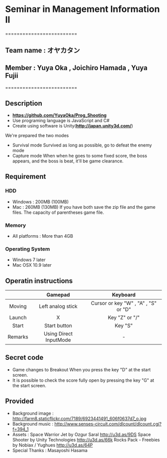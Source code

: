 # Seminar in Management Information Ⅱ
=========================

## Team name : オヤカタン
## Member : Yuya Oka , Joichiro Hamada , Yuya Fujii

=========================

## Description
 - **https://github.com/YuyaOka/Prog_Shooting**
 - Use programing language is JavaScript and C#
 - Create using software is Unity(**http://japan.unity3d.com/**)

We're prepared the two modes
 - Survival mode
   Survived as long as possible, go to defeat the enemy mode
 - Capture mode
   When when he goes to some fixed score, the boss appears, and the boss is beat, it'll be game clearance.

## Requirement
### HDD
 - Windows : 200MB (100MB)
 - Mac : 260MB (130MB)
 If you have both save the zip file and the game files.
 The capacity of parentheses game file.

### Memory
 - All platforms : More than 4GB

### Operating System
 - Windows 7 later
 - Mac OSX 10.9 later

## Operatin instructions
||Gamepad|Keyboard|
|:-:|:-:|:-:|
|Moving|Left analog stick|Cursor or key "W" , "A" , "S" or "D"
|Launch|X|Key "Z" or "/"|
|Start|Start button|Key "S"|
|Remarks|Using Direct InputMode |-|

## Secret code
 - Game changes to Breakout When you press the key "D" at the start screen.
 - It is possible to check the score fully open by pressing the key "G" at the start screen.

## Provided
 - Background image : http://farm8.staticflickr.com/7189/6923441491_606f0637d7_o.jpg
 - Background music : http://www.senses-circuit.com/dlcount/dlcount.cgi?f=394_1
 - Assets : Space Warrior Jet by Ozgur Saral http://u3d.as/9DS
	    Space Shooter by Unity Technologies http://u3d.as/66k
	    Rocks Pack - Freebies by Nobiax / Yughues http://u3d.as/64P
 - Special Thanks : Masayoshi Hasama
